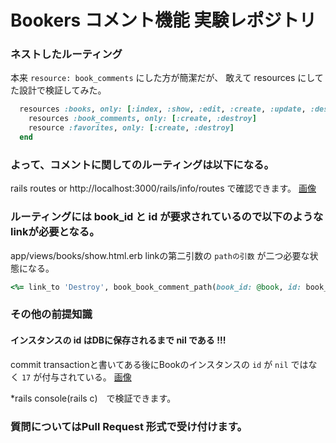 # Bookers コメント機能 実験レポジトリ

### ネストしたルーティング
本来 `resource: book_comments` にした方が簡潔だが、
敢えて resources にしてた設計で検証してみた。

```ruby
  resources :books, only: [:index, :show, :edit, :create, :update, :destroy] do
    resources :book_comments, only: [:create, :destroy]
    resource :favorites, only: [:create, :destroy]
  end
  ```

### よって、コメントに関してのルーティングは以下になる。
rails routes or http://localhost:3000/rails/info/routes で確認できます。
[画像](/sampleImages/routing.png)

### ルーティングには book_id と id が要求されているので以下のようなlinkが必要となる。
app/views/books/show.html.erb
linkの第二引数の `pathの引数` が二つ必要な状態になる。
```ruby
<%= link_to 'Destroy', book_book_comment_path(book_id: @book, id: book_comment.id), class: 'btn-sm btn-danger', method: :delete %>
```

### その他の前提知識
#### インスタンスの id はDBに保存されるまで nil である !!!

commit transactionと書いてある後にBookのインスタンスの `id` が `nil` ではなく `17` が付与されている。
[画像](/sampleImages/instance.png)

*rails console(rails c)　で検証できます。


### 質問についてはPull Request 形式で受け付けます。
